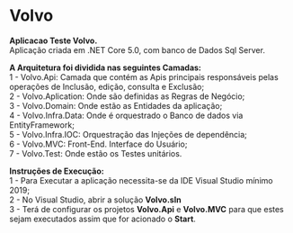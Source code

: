# Volvo
<b>Aplicacao Teste Volvo.</b><br>
Aplicação criada em .NET Core 5.0, com banco de Dados Sql Server.

<b> A Arquitetura foi dividida nas seguintes Camadas:</b>  <br> 
1 - Volvo.Api: Camada que contém as Apis principais responsáveis pelas operações de Inclusão, edição, consulta e Exclusão; <br>
2 - Volvo.Aplication: Onde são definidas as Regras de Negócio; <br>
3 - Volvo.Domain: Onde estão as Entidades da aplicação; <br>
4 - Volvo.Infra.Data: Onde é orquestrado o Banco de dados via EntityFramework; <br>
5 - Volvo.Infra.IOC: Orquestração das Injeções de dependência; <br>
6 - Volvo.MVC: Front-End. Interface do Usuário;<br>
7 - Volvo.Test: Onde estão os Testes unitários.

<b>Instruções de Execução:</b><br>
1 - Para Executar a aplicação necessita-se da IDE Visual Studio mínimo 2019; <br>
2 - No Visual Studio, abrir a solução <b> Volvo.sln </b> <br>
3 - Terá de configurar os projetos <b>Volvo.Api</b> e <b>Volvo.MVC</b> para que estes sejam executados assim que for acionado o <b>Start</b>. 
